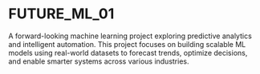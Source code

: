 # FUTURE_ML_01
A forward-looking machine learning project exploring predictive analytics and intelligent automation. This project focuses on building scalable ML models using real-world datasets to forecast trends, optimize decisions, and enable smarter systems across various industries. 
